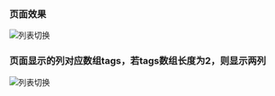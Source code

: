 ### 页面效果
![列表切换](https://github.com/fancaixia/PagingView/blob/master/pic/001.PNG)

### 页面显示的列对应数组tags，若tags数组长度为2，则显示两列 
![列表切换](https://github.com/fancaixia/PagingView/blob/master/pic/002.png)
